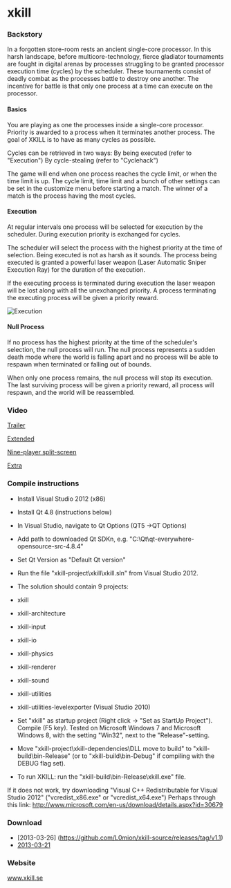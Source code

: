 xkill
========

### Backstory

In a forgotten store-room rests an ancient single-core processor. In this harsh landscape, before multicore-technology, fierce gladiator tournaments are fought in digital arenas by processes struggling to be granted processor execution time (cycles) by the scheduler. These tournaments consist of deadly combat as the processes battle to destroy one another. The incentive for battle is that only one process at a time can execute on the processor.

#### Basics

You are playing as one the processes inside a single-core processor. Priority is awarded to a process when it terminates another process. The goal of XKILL is to have as many cycles as possible.

Cycles can be retrieved in two ways:
By being executed (refer to "Execution")
By cycle-stealing (refer to "Cyclehack")

The game will end when one process reaches the cycle limit, or when the time limit is up. The cycle limit, time limit and a bunch of other settings can be set in the customize menu before starting a match. The winner of a match is the process having the most cycles.

#### Execution

At regular intervals one process will be selected for execution by the scheduler. During execution priority is exchanged for cycles.

The scheduler will select the process with the highest priority at the time of selection. Being executed is not as harsh as it sounds. The process being executed is granted a powerful laser weapon (Laser Automatic Sniper Execution Ray) for the duration of the execution.

If the executing process is terminated during execution the laser weapon will be lost along with all the unexchanged priority. A process terminating the executing process will be given a priority reward.

![Execution](http://i.imgur.com/wQxX28U.png)

#### Null Process
If no process has the highest priority at the time of the scheduler's selection, the null process will run. The null process represents a sudden death mode where the world is falling apart and no process will be able to respawn when terminated or falling out of bounds.

When only one process remains, the null process will stop its execution. The last surviving process will be given a priority reward, all process will respawn, and the world will be reassembled.

### Video

[Trailer](https://www.youtube.com/watch?v=b_UdIwGUgd0)

[Extended](https://www.youtube.com/watch?v=95hpfTjSltI)

[Nine-player split-screen](https://www.youtube.com/watch?v=hhSkEy9xeMQ)

[Extra](https://www.youtube.com/watch?v=t3NxIC61-HQ)

### Compile instructions
* Install Visual Studio 2012 (x86)
* Install Qt 4.8 (instructions below)
 * In Visual Studio, navigate to Qt Options (QT5 ->QT Options)
 * Add path to downloaded Qt SDKn, e.g. "C:\Qt\qt-everywhere-opensource-src-4.8.4" 
 * Set Qt Version as "Default Qt version"
* Run the file "xkill-project\xkill\xkill.sln" from Visual Studio 2012.
* The solution should contain 9 projects:

 * xkill
 * xkill-architecture
 * xkill-input
 * xkill-io
 * xkill-physics
 * xkill-renderer
 * xkill-sound
 * xkill-utilities
 * xkill-utilities-levelexporter (Visual Studio 2010)

* Set "xkill" as startup project (Right click -> "Set as StartUp Project").
Compile (F5 key). Tested on Microsoft Windows 7 and Microsoft Windows 8, with the setting "Win32", next to the "Release"-setting.
* Move "xkill-project\xkill-dependencies\DLL move to build" to "xkill-build\bin-Release" (or to "xkill-build\bin-Debug" if compiling with the DEBUG flag set).
* To run XKILL: run the "xkill-build\bin-Release\xkill.exe" file.

If it does not work, try downloading "Visual C++ Redistributable for Visual Studio 2012" ("vcredist_x86.exe" or "vcredist_x64.exe")
Perhaps through this link: http://www.microsoft.com/en-us/download/details.aspx?id=30679

### Download

* [2013-03-26] (https://github.com/L0mion/xkill-source/releases/tag/v1.1)
* [2013-03-21](https://github.com/L0mion/xkill-source/releases/tag/v1.0)

### Website
www.xkill.se
